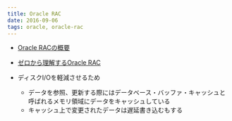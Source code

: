 ```yaml
---
title: Oracle RAC
date: 2016-09-06
tags: oracle, oracle-rac
---
```


+ [Oracle RACの概要](https://docs.oracle.com/cd/E16338_01/rac.112/b56290/admcon.htm)
+ [ゼロから理解するOracle RAC](http://www.atmarkit.co.jp/ait/articles/0904/13/news115.html)


+ ディスクI/Oを軽減させるため
  + データを参照、更新する際にはデータベース・バッファ・キャッシュと呼ばれるメモリ領域にデータをキャッシュしている
  + キャッシュ上で変更されたデータは遅延書き込むもする
